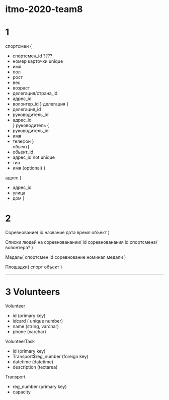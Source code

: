 # itmo-2020-team8

# 1 
спортсмен	{
  - спортсмен_id ????
  - номер карточки unique	
  - имя	
  - пол	
  - рост	
  - вес
  - возраст	
  - делегация/страна_id	
  - адрес_id
  - волонтер_id
}
делегация	{
  - делегация_id
  - руководитель_id
  - адрес_id	
}
руководитель {
  - руководитель_id
  - имя	
  - телефон	
}		
обьект{
  - обьект_id
  - адрес_id not unique
  - тип
  - имя (optional)
}	
	
адрес	{
  - адрес_id
  - улица	
  - дом	
}







# 2 

Соревнование(
  id
  название
  дата
  время
  объект
)

Cписки людей на соревнованании(
  id соревнованания
  id спортсмена/волонтера?
)

Медаль(
  спортсмен
  id соревнование
  номинал медали
)

Площадки(
  спорт
  объект
)


---- 

# 3 Volunteers

Volunteer
 - id    (primary key)
 - idcard ( unique number)
 - name  (string, varchar)
 - phone (varchar)

VolunteerTask
 - id          (primary key)
 - Transport$reg_number (foreign key)
 - datetime    (datetime)
 - description (textarea)

Transport
 - reg_number (primary key)
 - capacity